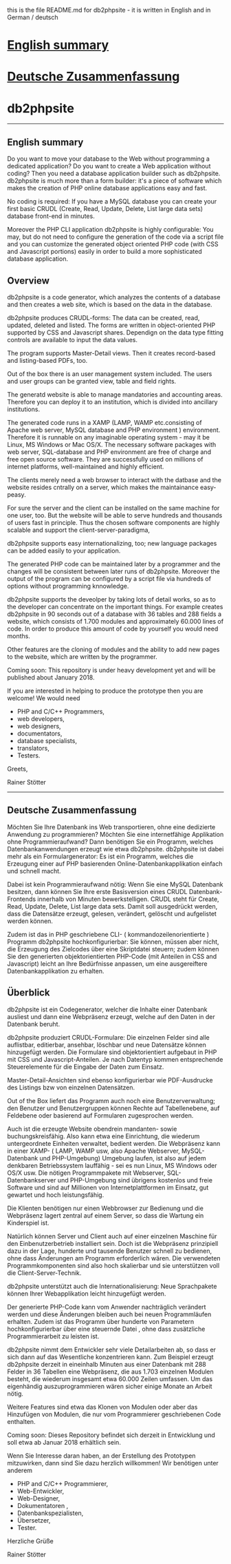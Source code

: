 this is the file README.md for db2phpsite - it is written in English and in German / deutsch

# [English summary](#summary-english)
# [Deutsche Zusammenfassung](#summary-german)

# db2phpsite

-----------------------------------------------------
<a name="summary-english"></a>English summary
-----------------------------------------------------

Do you want to move your database to the Web without programming a dedicated application? Do you want to create a Web application without coding? Then you need a database application builder such as db2phpsite. db2phpsite is much more than a form builder: it's a piece of software which makes the creation of PHP online database applications easy and fast.

No coding is required: If you have a MySQL database you can create your first basic CRUDL (Create, Read, Update, Delete, List large data sets) database front-end in minutes.

Moreover the PHP CLI application db2phpsite is highly configurable: You may, but do not need to configure the generation of the code via a script file and you can customize the generated object oriented PHP code (with CSS and Javascript portions) easily in order to build a more sophisticated database application.

## Overview

db2phpsite is a code generator, which analyzes the contents of a database and then creates a web site, which  is based on the data in the database.

db2phpsite produces CRUDL-forms: The data can be created, read, updated, deleted and listed. The forms are written in object-oriented PHP supported by CSS and Javascript shares. Dependign on the data type fitting controls are available to input the data values.

The program supports Master-Detail views. Then it creates record-based and listing-based PDFs, too.

Out of the box there is an user management system included. The users and user groups can be granted view, table and field rights.

The generatd website is able to manage mandatories and accounting areas. Therefore you can deploy it to an institution, which is divided into ancillary institutions.

The generated code runs in a XAMP (LAMP, WAMP etc.consisting of Apache web server, MySQL database and PHP environment ) environment. Therefore it is runnable on any imaginable operating system - may it be Linux, MS Windows or Mac OS/X. The necessary software packages with web server, SQL-database and PHP environment are free of charge and free open source software. They are successfully used on millions of internet platforms, well-maintained and highly efficient.

The clients merely need a web browser to interact with the datbase and the website resides cntrally on a server, which makes the maintainance easy-peasy.

For sure the server and the client can be installed on the same machine for one user, too. But the website will be able to serve hundreds and thousands of users fast in principle. Thus the chosen software components are highly scalable and support the client-server-paradigma,

db2phpsite supports easy internationalizing, too; new language packages can be added easily to your application.

The generated PHP code can be maintained later by a programmer and the changes will be consistent between later runs of db2phpsite. Moreover the output of the program can be configured by a script file via hundreds of options without programming knnowledge.

db2phpsite supports the deveolper by taking lots of detail works, so as to the developer can concentrate on the important things. For example creates db2phpsite in 90 seconds out of a database with 36 tables and 288 fields a website, which consists of 1.700 modules and approximately 60.000 lines of code. In order to produce this amount of code by yourself you would need months.

Other features are the cloning of modules and the ability to add new pages to the website, which are written by the programmer.

Coming soon: This repository is under heavy development yet and will be published about January 2018. 

If you are interested in helping to produce the prototype then you are welcome! We would need 
- PHP and C/C++ Programmers,
- web developers,
- web designers, 
- documentators,
- database specialists,
- translators,
- Testers.

Greets,

Rainer Stötter

-----------------------------------------------------
<a name="summary-german"></a>Deutsche Zusammenfassung
-----------------------------------------------------

Möchten Sie Ihre Datenbank ins Web transportieren, ohne eine dedizierte Anwendung zu programmieren?  Möchten Sie eine internetfähige Applikation ohne Programmieraufwand? Dann benötigen Sie ein Programm, welches Datenbankanwendungen erzeugt wie etwa db2phpsite. db2phpsite ist dabei mehr als ein Formulargenerator: Es ist ein Programm, welches die Erzeugung einer auf PHP basierenden Online-Datenbankapplikation einfach und schnell macht.

Dabei ist kein Programmieraufwand nötig: Wenn Sie eine MySQL Datenbank besitzen, dann können Sie Ihre erste Basisversion eines CRUDL Datenbank-Frontends innerhalb von Minuten bewerkstelligen. CRUDL steht für Create, Read, Update, Delete, List large data sets. Damit soll ausgedrückt werden, dass die Datensätze erzeugt, gelesen, verändert, gelöscht und aufgelistet werden können.

Zudem ist das in PHP geschriebene CLI- ( kommandozeilenorientierte ) Programm db2phpsite hochkonfigurierbar: Sie können, müssen aber nicht, die Erzeugung des Zielcodes über eine Skriptdatei steuern; zudem können Sie den generierten objektorientierten PHP-Code (mit Anteilen in CSS and Javascript) leicht an Ihre Bedürfnisse anpassen, um eine ausgereiftere Datenbankapplikation zu erhalten.

## Überblick

db2phpsite ist ein Codegenerator, welcher die Inhalte einer Datenbank ausliest und dann eine Webpräsenz erzeugt, welche auf den Daten in der Datenbank beruht.

db2phpsite produziert CRUDL-Formulare: Die einzelnen Felder sind alle auflistbar, editierbar, ansehbar, löschbar und neue
Datensätze können hinzugefügt werden. Die Formulare sind objektorientiert aufgebaut in PHP mit CSS und Javascript-Anteilen. Je nach Datentyp kommen entsprechende Steuerelemente für die Eingabe der Daten zum Einsatz.

Master-Detail-Ansichten sind ebenso konfigurierbar wie PDF-Ausdrucke des Listings bzw von einzelnen Datensätzen.

Out of the Box liefert das Programm auch noch eine  Benutzerverwaltung; den Benutzer und Benutzergruppen können Rechte auf Tabellenebene, auf Feldebene oder basierend auf Formularen zugesprochen werden.

Auch ist die erzeugte Website obendrein mandanten- sowie buchungskreisfähig. Also kann etwa eine  Einrichtung, die wiederum untergeordnete Einheiten verwaltet, bedient werden. Die Webpräsenz kann in einer XAMP- ( LAMP, WAMP usw, also Apache Webserver, MySQL-Datenbank und PHP-Umgebung) Umgebung laufen, ist also auf jedem denkbaren Betriebssystem lauffähig - sei es nun
Linux, MS Windows oder OS/X usw. Die nötigen Programmpakete mit Webserver, SQL-Datenbankserver und PHP-Umgebung sind übrigens kostenlos und freie Software und sind auf Millionen von Internetplattformen im Einsatz, gut gewartet und hoch leistungsfähig.

Die Klienten benötigen nur einen Webbrowser zur Bedienung und die Webpräsenz lagert zentral auf einem Server, so dass die Wartung ein Kinderspiel ist.

Natürlich können Server und Client auch auf einer einzelnen Maschine für den Einbenutzerbetrieb installiert sein. Doch ist die Webpräsenz prinzipiell dazu in der Lage, hunderte und tausende Benutzer schnell zu bedienen, ohne dass Änderungen am
Programm erforderlich wären. Die verwendeten Programmkomponenten sind also hoch skalierbar und sie unterstützen voll die Client-Server-Technik.

db2phpsite unterstützt auch die Internationalisierung: Neue Sprachpakete können Ihrer Webapplikation leicht hinzugefügt werden.

Der generierte PHP-Code kann vom Anwender nachträglich verändert werden und diese Änderungen bleiben auch bei neuen Programmläufen erhalten. Zudem ist das Programm über hunderte von Parametern hochkonfigurierbar über eine steuernde Datei , ohne dass zusätzliche Programmierarbeit zu leisten ist.

db2phpsite nimmt dem Entwickler sehr viele Detailarbeiten ab, so dass er sich dann auf das Wesentliche konzentrieren kann. Zum Beispiel erzeugt db2phpsite derzeit in eineinhalb Minuten aus einer Datenbank mit 288 Felder in 36 Tabellen eine Webpräsenz, die aus 1.703 einzelnen Modulen besteht, die wiederum insgesamt etwa 60.000 Zeilen umfassen. Um das eigenhändig auszuprogrammieren wären sicher einige Monate an Arbeit nötig.

Weitere Features sind etwa das Klonen von Modulen oder aber das Hinzufügen von Modulen, die nur vom Programmierer geschriebenen Code enthalten.

Coming soon: Dieses Repository befindet sich derzeit in Entwicklung und soll etwa ab Januar 2018 erhältlich sein. 

Wenn Sie Interesse daran haben, an der Erstellung des Prototypen mitzuwirken, dann sind Sie dazu herzlich willkommen! Wir benötigen unter anderem 
- PHP and C/C++ Programmierer,
- Web-Entwickler, 
- Web-Designer, 
- Dokumentatoren ,
- Datenbankspezialisten,
- Übersetzer,
- Tester.

Herzliche Grüße

Rainer Stötter


